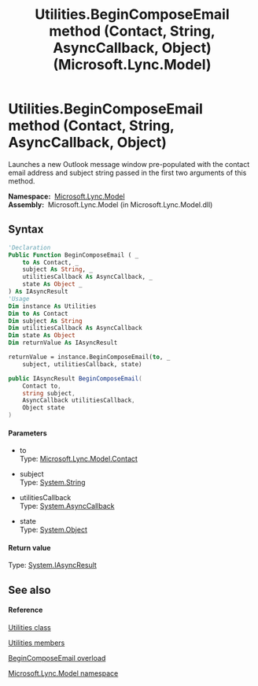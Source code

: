 ﻿---
title: Utilities.BeginComposeEmail method (Contact, String, AsyncCallback, Object) (Microsoft.Lync.Model)
TOCTitle: BeginComposeEmail method (Contact, String, AsyncCallback, Object)
ms:assetid: M:Microsoft.Lync.Model.Utilities.BeginComposeEmail(Microsoft.Lync.Model.Contact,System.String,System.AsyncCallback,System.Object)_DI_3_UC_OCS14MrefLyncWPF
ms:mtpsurl: https://msdn.microsoft.com/en-us/library/microsoft.lync.model.utilities.begincomposeemail(v=office.15)
ms:contentKeyID: 48591735
ms.date: 07/28/2014
mtps_version: v=office.15
dev_langs:
- vb
- csharp
---

# Utilities.BeginComposeEmail method (Contact, String, AsyncCallback, Object)

Launches a new Outlook message window pre-populated with the contact email address and subject string passed in the first two arguments of this method.

**Namespace:**  [Microsoft.Lync.Model](microsoft-lync-model-namespace_2.md)  
**Assembly:**  Microsoft.Lync.Model (in Microsoft.Lync.Model.dll)

## Syntax

``` vb
'Declaration
Public Function BeginComposeEmail ( _
    to As Contact, _
    subject As String, _
    utilitiesCallback As AsyncCallback, _
    state As Object _
) As IAsyncResult
'Usage
Dim instance As Utilities
Dim to As Contact
Dim subject As String
Dim utilitiesCallback As AsyncCallback
Dim state As Object
Dim returnValue As IAsyncResult

returnValue = instance.BeginComposeEmail(to, _
    subject, utilitiesCallback, state)
```

``` csharp
public IAsyncResult BeginComposeEmail(
    Contact to,
    string subject,
    AsyncCallback utilitiesCallback,
    Object state
)
```

#### Parameters

  - to  
    Type: [Microsoft.Lync.Model.Contact](contact-class-microsoft-lync-model_2.md)  

<!-- end list -->

  - subject  
    Type: [System.String](http://msdn2.microsoft.com/en-us/library/s1wwdcbf)  

<!-- end list -->

  - utilitiesCallback  
    Type: [System.AsyncCallback](http://msdn2.microsoft.com/en-us/library/ckbe7yh5)  

<!-- end list -->

  - state  
    Type: [System.Object](http://msdn2.microsoft.com/en-us/library/e5kfa45b)  

#### Return value

Type: [System.IAsyncResult](http://msdn2.microsoft.com/en-us/library/ft8a6455)  

## See also

#### Reference

[Utilities class](utilities-class-microsoft-lync-model_2.md)

[Utilities members](utilities-members-microsoft-lync-model_2.md)

[BeginComposeEmail overload](utilities-begincomposeemail-method-microsoft-lync-model_2.md)

[Microsoft.Lync.Model namespace](microsoft-lync-model-namespace_2.md)

